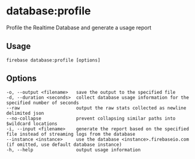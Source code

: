 # database:profile

Profile the Realtime Database and generate a usage report

## Usage
```
firebase database:profile [options]
```

## Options
```
-o, --output <filename>   save the output to the specified file
-d, --duration <seconds>  collect database usage information for the specified number of seconds
--raw                     output the raw stats collected as newline delimited json
--no-collapse             prevent collapsing similar paths into $wildcard locations
-i, --input <filename>    generate the report based on the specified file instead of streaming logs from the database
--instance <instance>     use the database <instance>.firebaseio.com (if omitted, use default database instance)
-h, --help                output usage information
```
